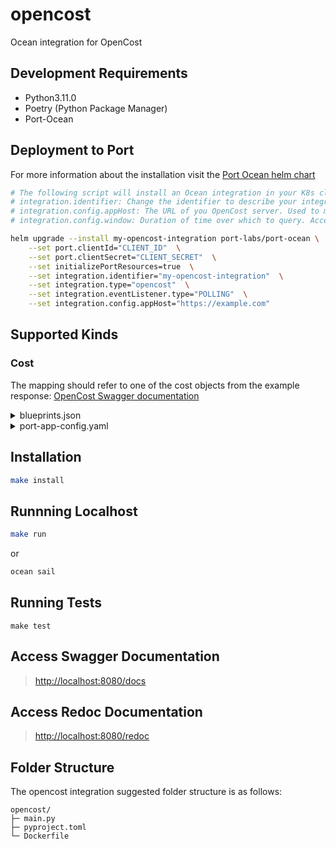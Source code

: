 # opencost

Ocean integration for OpenCost

## Development Requirements

- Python3.11.0
- Poetry (Python Package Manager)
- Port-Ocean

## Deployment to Port

For more information about the installation visit the [Port Ocean helm chart](https://github.com/port-labs/helm-charts/tree/main/charts/port-ocean)

```bash
# The following script will install an Ocean integration in your K8s cluster using helm
# integration.identifier: Change the identifier to describe your integration
# integration.config.appHost: The URL of you OpenCost server. Used to make API calls
# integration.config.window: Duration of time over which to query. Accepts: words like today, week, month, yesterday, lastweek, lastmonth. Durations like 30m, 12h, 7d are also accepted by the API. If none is provided, it defaults to today

helm upgrade --install my-opencost-integration port-labs/port-ocean \
	--set port.clientId="CLIENT_ID"  \
	--set port.clientSecret="CLIENT_SECRET"  \
	--set initializePortResources=true  \
	--set integration.identifier="my-opencost-integration"  \
	--set integration.type="opencost"  \
	--set integration.eventListener.type="POLLING"  \
	--set integration.config.appHost="https://example.com"
```
## Supported Kinds

### Cost

The mapping should refer to one of the cost objects from the example response: [OpenCost Swagger documentation](https://github.com/opencost/opencost/blob/develop/docs/swagger.json)

<details>
<summary>blueprints.json</summary>

```json
{
    "identifier": "openCostResourceAllocation",
    "description": "This blueprint represents an OpenCost resource allocation in our software catalog",
    "title": "OpenCost Resource Allocation",
    "icon": "OpenCost",
    "schema": {
        "properties": {
        "cluster": {
            "type": "string",
            "title": "Cluster"
        },
        "namespace": {
            "type": "string",
            "title": "Namespace"
        },
        "startDate": {
            "title": "Start Date",
            "type": "string",
            "format": "date-time"
        },
        "endDate": {
            "title": "End Date",
            "type": "string",
            "format": "date-time"
        },
        "cpuCoreHours": {
            "title": "CPU Core Hours",
            "type": "number"
        },
        "cpuCost": {
            "title": "CPU Cost",
            "type": "number"
        },
        "cpuEfficiency": {
            "title": "CPU Efficiency",
            "type": "number"
        },
        "gpuHours": {
            "title": "GPU Hours",
            "type": "number"
        },
        "gpuCost": {
            "title": "GPU Cost",
            "type": "number"
        },
        "networkCost": {
            "title": "Network Cost",
            "type": "number"
        },
        "loadBalancerCost": {
            "title": "Load Balancer Cost",
            "type": "number"
        },
        "pvCost": {
            "title": "PV Cost",
            "type": "number"
        },
        "ramBytes": {
            "title": "RAM Bytes",
            "type": "number"
        },
        "ramCost": {
            "title": "RAM Cost",
            "type": "number"
        },
        "ramEfficiency": {
            "title": "RAM Efficiency",
            "type": "number"
        },
        "sharedCost": {
            "title": "Shared Cost",
            "type": "number"
        },
        "externalCost": {
            "title": "External Cost",
            "type": "number"
        },
        "totalCost": {
            "title": "Total Cost",
            "type": "number"
        },
        "totalEfficiency": {
            "title": "Total Efficiency",
            "type": "number"
        }
        },
        "required": []
    },
    "mirrorProperties": {},
    "calculationProperties": {},
    "relations": {}
}
```
</details>

<details>
  <summary>port-app-config.yaml</summary>

```yaml
createMissingRelatedEntities: true
deleteDependentEntities: true
resources:
  - kind: cost
    selector:
      query: 'true'
    port:
      entity:
        mappings:
          blueprint: '"openCostResourceAllocation"'
          identifier: .name
          title: .name
          properties:
              cluster: .properties.cluster
              namespace: .properties.namespace
              startDate: .start
              endDate: .end
              cpuCoreHours: .cpuCoreHours
              cpuCost: .cpuCost
              cpuEfficiency: .cpuEfficiency
              gpuHours: .gpuHours
              gpuCost: .gpuCost
              networkCost: .networkCost
              loadBalancerCost: .loadBalancerCost
              pvCost: .pvCost
              ramBytes: .ramBytes
              ramCost: .ramCost
              ramEfficiency: .ramEfficiency
              sharedCost: .sharedCost
              externalCost: .externalCost
              totalCost: .totalCost
              totalEfficiency: .totalEfficiency
```

</details>

## Installation

```sh
make install
```

## Runnning Localhost
```sh
make run
```
or
```sh
ocean sail
```

## Running Tests

`make test`

## Access Swagger Documentation

> <http://localhost:8080/docs>

## Access Redoc Documentation

> <http://localhost:8080/redoc>


## Folder Structure
The opencost integration suggested folder structure is as follows:

```
opencost/
├─ main.py
├─ pyproject.toml
└─ Dockerfile
```